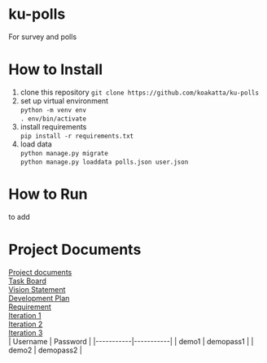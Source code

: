 # ku-polls
For survey and polls
# How to Install
1. clone this repository `git clone https://github.com/koakatta/ku-polls`
2. set up virtual environment<br>
`python -m venv env`<br>
`. env/bin/activate`
3. install requirements<br>
`pip install -r requirements.txt`
4. load data<br>
`python manage.py migrate`<br>
`python manage.py loaddata polls.json user.json`
# How to Run
to add
# Project Documents
[Project documents](https://github.com/koakatta/ku-polls/wiki)<br>
[Task Board](https://github.com/users/koakatta/projects/2)<br>
[Vision Statement](https://github.com/koakatta/ku-polls/wiki/Vision-Statement)<br>
[Development Plan](https://github.com/koakatta/ku-polls/wiki/Development-Plan)<br>
[Requirement](https://github.com/koakatta/ku-polls/wiki/Requirements)<br>
[Iteration 1](https://github.com/koakatta/ku-polls/wiki/Iteration-1-Plan)<br>
[Iteration 2](https://github.com/koakatta/ku-polls/wiki/Iteration-2-Plan)<br>
[Iteration 3](https://github.com/koakatta/ku-polls/wiki/Iteration-3-Plan)<br>
| Username  | Password  |
|-----------|-----------|
|   demo1   | demopass1 |
|   demo2   | demopass2 |